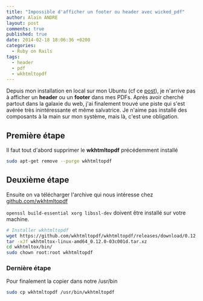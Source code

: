```yaml
---
title: "Impossible d'afficher un footer ou header avec wicked_pdf"
author: Alain ANDRE
layout: post
comments: true
published: true
date: 2014-02-18 18:06:36 +0200
categories:
  - Ruby on Rails
tags:
  - header
  - pdf
  - wkhtmltopdf
---
```

Depuis mon installation en local sur mon Ubuntu (cf ce [post][1]), je n'arrive pas à afficher un **header** ou un **footer** dans mes PDFs. Après avoir cherché partout dans la galaxie du web, j'ai finalement trouvé une piste qui s'est avérée très inintéressante et même salvatrice. Je n'aime pas installé des composants à la main sur mon système, mais là, c'est une obligation.

## Première étape

Il faut tout d'abord supprimer le **wkhtmltopdf** précédemment installé

```bash Nettoyage de la distro
sudo apt-get remove --purge wkhtmltopdf
```

## Deuxième étape

Ensuite on va télécharger l'archive qui nous intéresse chez [github.com/wkhtmltopdf][2]

`openssl build-essential xorg libssl-dev` doivent être installé sur votre machine.

```bash 
# Installer wkhtmltopdf
wget https://github.com/wkhtmltopdf/wkhtmltopdf/releases/download/0.12.0/wkhtmltox-linux-amd64_0.12.0-03c001d.tar.xz
tar -xJf wkhtmltox-linux-amd64_0.12.0-03c001d.tar.xz
cd wkhtmltox/bin/
sudo chown root:root wkhtmltopdf
```

### Dernière étape

Pour finalement la copier dans notre /usr/bin

```bash
sudo cp wkhtmltopdf /usr/bin/wkhtmltopdf
```

 [1]: http://www.alain-andre.fr/?p=141
 [2]: https://github.com/wkhtmltopdf/wkhtmltopdf/releases/
